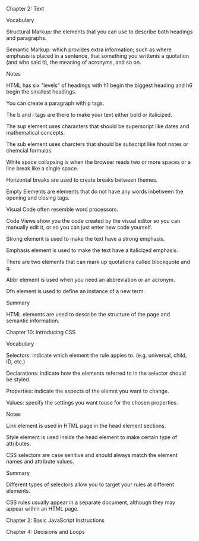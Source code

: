 Chapter 2: Text

Vocabulary

Structural Markup: the elements that you can use to describe both headings and paragraphs.

Semantic Markup: which provides extra information; such as where emphasis is placed in a sentence, that something you writtenis a quotation (and who said it), the meaning of acronyms, and so on.

Notes

HTML has six "levels" of headings with h1 begin the biggest heading and h6 begin the smallest headings. 

You can create a paragraph with p tags.

The b and i tags are there to make your text either bold or italicized.

The sup element uses characters that should be superscript like dates and mathematical concepts.

The sub element uses charcters that should be subscript like foot notes or chemcial formulas.

White space collapsing is when the browser reads two or more spaces or a line break like a single space.

Horizontal breaks are used to create breaks between themes.

Empty Elements are elements that do not have any words inbetween the opening and closing tags.

Visual Code often resemble word processors.

Code Views show you the code created by the visual editor so you can manually edit it, or so you can just enter new code yourself.

Strong element is used to make the text have a strong emphasis.

Emphasis element is used to make the text have a italicized emphasis.

There are two elements that can mark up quotations called blockquote and q.

Abbr element is used when you need an abbreviation or an acronym.

Dfn element is used to define an instance of a new term.

Summary

HTML elements are used to describe the structure of the page and semantic information.

Chapter 10: Introducing CSS

Vocabulary

Selectors: indicate which element the rule appies to. (e.g. universal, child, ID, etc.)

Declarations: indicate how the elements referred to in the selector should be styled.

Properties: indicate the aspects of the elemnt you want to change.

Values: specify the settings you want touse for the chosen properties.

Notes

Link element is used in HTML page in the head element sections.

Style element is used inside the head element to make certain type of attributes.

CSS selectors are case senitive and should always match the element names and attribute values.

Summary

Different types of selectors allow you to target your rules at different elements.

CSS rules usually appear in a separate document, although they may appear within an HTML page.

Chapter 2: Basic JavaScript Instructions



















Chapter 4: Decisions and Loops